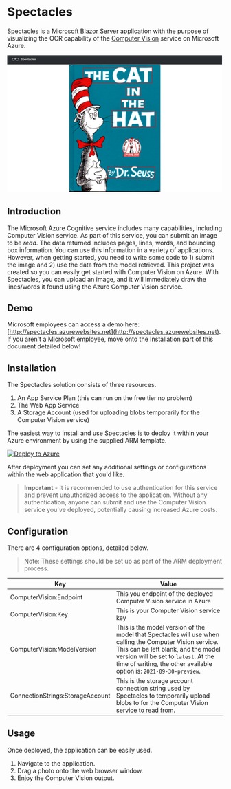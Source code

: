 # Spectacles

Spectacles is a [Microsoft Blazor Server](https://dotnet.microsoft.com/apps/aspnet/web-apps/blazor) application with the purpose of 
visualizing the OCR capability of the [Computer Vision](https://docs.microsoft.com/en-us/azure/cognitive-services/computer-vision/overview) service 
on Microsoft Azure.

<img src="Images/SpectaclesScreenshot3.png" width="500"/>

## Introduction
The Microsoft Azure Cognitive service includes many capabilities, including Computer Vision service. 
As part of this service, you can submit an image to be *read*.  The data returned includes pages, lines, words, and bounding box information.
You can use this information in a variety of applications.  However, when getting started, you need to write some code to 1) submit the image and 2) use the data from the model retrieved. 
This project was created so you can easily get started with Computer Vision on Azure.  With Spectacles, you can upload an image, and it will immediately draw the lines/words it found
using the Azure Computer Vision service. 

## Demo
Microsoft employees can access a demo here: [http://spectacles.azurewebsites.net](http://spectacles.azurewebsites.net).  If you aren't a Microsoft employee, move onto the Installation part of this document detailed below!

## Installation
The Spectacles solution consists of three resources. 
1. An App Service Plan (this can run on the free tier no problem)
2. The Web App Service 
3. A Storage Account (used for uploading blobs temporarily for the Computer Vision service)

The easiest way to install and use Spectacles is to deploy it within your Azure environment by using the supplied ARM template. 

[![Deploy to Azure](https://aka.ms/deploytoazurebutton)](
https://portal.azure.com/#create/Microsoft.Template/uri/https%3A%2F%2Fraw.githubusercontent.com%2Fgregorosaurus%2FSpecatcles%2Fmain%2FARMDeployment.json)

After deployment you can set any additional settings or configurations within the web application that you'd like. 

> **Important** - It is recommended to use authentication for this service and prevent unauthorized access to the application.  Without any authentication, anyone can submit and use the Computer Vision service you've deployed, potentially causing increased Azure costs. 

## Configuration
There are 4 configuration options, detailed below. 

> Note: These settings should be set up as part of the ARM deployment process. 

Key | Value
--- | -----
ComputerVision:Endpoint | This you endpoint of the deployed Computer Vision service in Azure
ComputerVision:Key | This is your Computer Vision service key
ComputerVision:ModelVersion | This is the model version of the model that Spectacles will use when calling the Computer Vision service.  This can be left blank, and the model version will be set to ```latest```.  At the time of writing, the other available option is: ```2021-09-30-preview```.
ConnectionStrings:StorageAccount | This is the storage account connection string used by Spectacles to temporarily upload blobs to for the Computer Vision service to read from.  


## Usage

Once deployed, the application can be easily used.  

1. Navigate to the application.
2. Drag a photo onto the web browser window. 
3. Enjoy the Computer Vision output. 